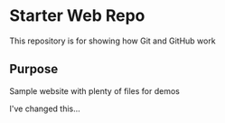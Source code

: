 # Starter Web Repo

This repository is for showing how Git and GitHub work

## Purpose

Sample website with plenty of files for demos

I've changed this...
